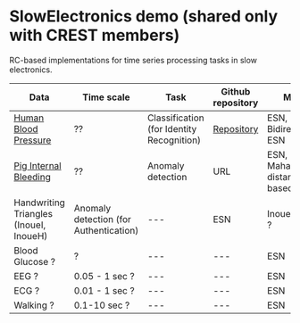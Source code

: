 # SlowElectronics demo (shared only with CREST members)

RC-based implementations for time series processing tasks in slow electronics.

| Data | Time scale | Task | Github repository | Model | Reference | 
| ------------- | ------------- | ------------- | ------------ | ----------- | ----------- |
| [Human Blood Pressure](https://www.nature.com/articles/s41597-022-01202-y) | ?? | Classification (for Identity Recognition) | [Repository](https://github.com/Ziqiang-IRCN/ESN-Continuous-blood-pressure-data.git) | ESN, Bidirectional-ESN | [Li et al., ICANN, 2023](https://link.springer.com/chapter/10.1007/978-3-031-44216-2_2) | 
| [Pig Internal Bleeding](https://wu.renjie.im/research/anomaly-benchmarks-are-flawed/)  | ?? | Anomaly detection | URL | ESN, Mahalanobis-distance-based RC | [Tamura et al., TechRxiv](https://www.techrxiv.org/articles/preprint/Mahalanobis_Distance_of_Reservoir_States_for_Online_Time-Series_Anomaly_Detection/22678774) | 
| Handwriting Triangles (InoueI, InoueH) | Anomaly detection (for Authentication) | --- | ESN | InoueH -san ? |
| Blood Glucose ? | ? | --- | --- | ESN | Yajima-sensei? |
| EEG ? | 0.05 - 1 sec ? | --- | --- | ESN | --- |
| ECG ? | 0.01 - 1 sec ? | --- | --- | ESN | --- |
| Walking ? | 0.1-10 sec ? |  --- | --- | ESN | --- |
